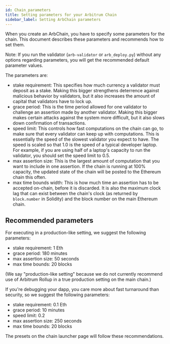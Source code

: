 ```yaml
---
id: Chain_parameters
title: Setting parameters for your Arbitrum Chain
sidebar_label: Setting ArbChain parameters
---
```


When you create an ArbChain, you have to specify some parameters for the chain.
This document describes these parameters and recommends how to set them.

Note: If you run the validator (`arb-validator` or `arb_deploy.py`) without any options regarding parameters, you will get the recommended default parameter values.

The parameters are:

-   stake requirement: This specifies how much currency a validator must deposit as a stake.
    Making this bigger strengthens deterrence against malicious behavior by validators,
    but it also increases the amount of capital that validators have to lock up.
-   grace period: This is the time period allowed for one validator to challenge an assertion made by another validator.
    Making this bigger makes certain attacks against the system more difficult,
    but it also slows down confirmation of transactions.
-   speed limit: This controls how fast computations on the chain can go, to make sure that every validator can keep up with 
    computations. This is essentially the speed of the slowest validator you expect to have.  The speed is scaled so that 1.0
    is the speed of a typical developer laptop. For example, if you are using half of a laptop's capacity to run the
    validator, you should set the speed limit to 0.5.
-   max assertion size: This is the largest amount of computation that you want to include in one assertion. If the chain is
    running at 100% capacity, the updated state of the chain will be posted to the Ethereum chain this often.
-   max time bounds width: This is how much time an assertion has to be accepted on-chain, before it is discarded. It is also
    the maximum clock lag that can exist between the chain's clock (as returned by `block.number` in Solidity) and the block
    number on the main Ethereum chain.

## Recommended parameters 

For executing in a production-like setting, we suggest the following parameters:

-   stake requirement: 1 Eth
-   grace period: 180 minutes
-   max assertion size: 50 seconds
-   max time bounds: 20 blocks

(We say "production-like setting" because we do not currently recommend use of Arbitrum Rollup in a true
production setting on the main chain.)

If you're debugging your dapp, you care more about fast turnaround than security, so we suggest the following parameters:

-   stake requirement: 0.1 Eth
-   grace period: 10 minutes
-   speed limit: 0.2
-   max assertion size: 250 seconds
-   max time bounds: 20 blocks

The presets on the chain launcher page will follow these recommendations.
